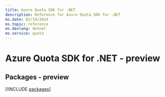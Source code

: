 ```yaml
---
title: Azure Quota SDK for .NET
description: Reference for Azure Quota SDK for .NET
ms.date: 02/19/2024
ms.topic: reference
ms.devlang: dotnet
ms.service: quota
---
```

# Azure Quota SDK for .NET - preview
## Packages - preview
[!INCLUDE [packages](quota-index.md)]